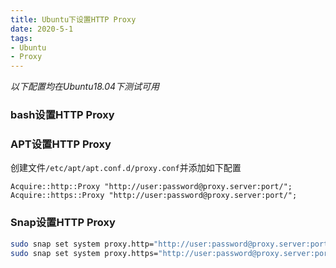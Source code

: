 ```yaml
---
title: Ubuntu下设置HTTP Proxy
date: 2020-5-1
tags: 
- Ubuntu
- Proxy
---
```


*以下配置均在Ubuntu18.04下测试可用*

### bash设置HTTP Proxy


### APT设置HTTP Proxy

创建文件`/etc/apt/apt.conf.d/proxy.conf`并添加如下配置

```
Acquire::http::Proxy "http://user:password@proxy.server:port/";
Acquire::https::Proxy "http://user:password@proxy.server:port/";
```

### Snap设置HTTP Proxy

```bash
sudo snap set system proxy.http="http://user:password@proxy.server:port"
sudo snap set system proxy.https="http://user:password@proxy.server:port"
```
